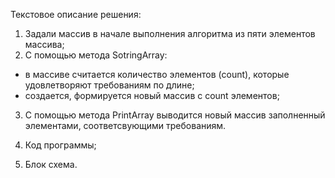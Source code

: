 Текстовое описание решения:

1. Задали массив в начале выполнения алгоритма из пяти элементов массива;
2. С помощью метода SotringArray:
+ в массиве считается количество элементов (count), которые удовлетворяют требованиям по длине;
+ создается, формируется новый массив с count элементов;
3. С помощью метода PrintArray выводится новый массив заполненный элементами, соответсвующими требованиям.

4. Код программы;
5. Блок схема.
